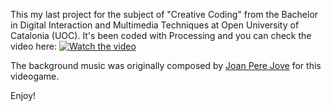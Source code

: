 This my last project for the subject of "Creative Coding" from the Bachelor in Digital Interaction and Multimedia Techniques at Open University of Catalonia (UOC).
It's been coded with Processing and you can check the video here:
[![Watch the video](https://i9.ytimg.com/vi_webp/gwsUzihk6j0/sddefault.webp?v=684b4e5c&sqp=CIyercIG&rs=AOn4CLA5QIjfpaBo0aDUB18Ks6L8sW6J9A)](https://youtu.be/gwsUzihk6j0)


The background music was originally composed by [Joan Pere Jove](https://joanperejove.wordpress.com/) for this videogame.

Enjoy!
